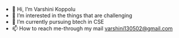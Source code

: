 - 👋 Hi, I’m Varshini Koppolu
- 👀 I’m interested in the things that are challenging
- 🌱 I’m currently pursuing btech in CSE
- 📫 How to reach me-through my mail varshini130502@gmail.com

<!---
varshini130502/varshini130502 is a ✨ special ✨ repository because its `README.md` (this file) appears on your GitHub profile.
You can click the Preview link to take a look at your changes.
--->
